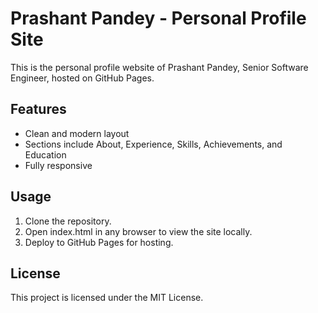 # Prashant Pandey - Personal Profile Site

This is the personal profile website of Prashant Pandey, Senior Software Engineer, hosted on GitHub Pages.

## Features
- Clean and modern layout
- Sections include About, Experience, Skills, Achievements, and Education
- Fully responsive

## Usage
1. Clone the repository.
2. Open index.html in any browser to view the site locally.
3. Deploy to GitHub Pages for hosting.

## License
This project is licensed under the MIT License.

